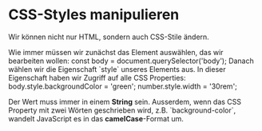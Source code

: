 # CSS-Styles manipulieren

<show-structure depth="2" />

Wir können nicht nur HTML, sondern auch CSS-Stile ändern.

<procedure>
<step>
    Wie immer müssen wir zunächst das Element auswählen, das wir bearbeiten wollen:
    <code-block lang="javascript">
        const body = document.querySelector('body');
    </code-block>
</step>
<step>
    Danach wählen wir die Eigenschaft `style` unseres Elements aus. In dieser Eigenschaft haben wir Zugriff auf alle CSS Properties:
    <code-block lang="javascript">
        body.style.backgroundColor = 'green';
        number.style.width = '30rem';
    </code-block>
</step>
<tip>
    <p>
        Der Wert muss immer in einem <b>String</b> sein. Ausserdem, wenn das CSS Property mit zwei Wörten geschrieben wird, z.B. `background-color`, wandelt JavaScript es in das <b>camelCase</b>-Format um.
    </p>
</tip>
</procedure>
